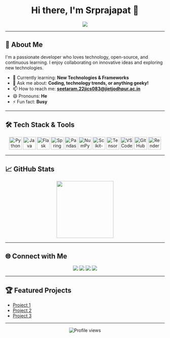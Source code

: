 <h1 align="center">Hi there, I'm Srprajapat 👋</h1>
<p align="center">
  <img src="https://readme-typing-svg.demolab.com/?lines=Passionate+Developer;Open+Source+Enthusiast;Lifelong+Learner&font=Fira%20Code&center=true&width=380&height=45&color=00B8E2&vCenter=true&size=22" />
</p>

---

## 🚀 About Me

I'm a passionate developer who loves technology, open-source, and continuous learning. I enjoy collaborating on innovative ideas and exploring new technologies.

- 🌱 Currently learning: **New Technologies & Frameworks**
- 💬 Ask me about: **Coding, technology trends, or anything geeky!**
- 📫 How to reach me: **seetaram.22jics083@jietjodhpur.ac.in**
- 😄 Pronouns: **He**
- ⚡ Fun fact: **Busy**

---

## 🛠️ Tech Stack & Tools

<p align="center">
  <img src="https://cdn.jsdelivr.net/gh/devicons/devicon/icons/python/python-original.svg" alt="Python" width="40" height="40"/>
  <img src="https://cdn.jsdelivr.net/gh/devicons/devicon/icons/java/java-original.svg" alt="Java" width="40" height="40"/>
  
  <img src="https://cdn.jsdelivr.net/gh/devicons/devicon/icons/flask/flask-original.svg" alt="Flask" width="40" height="40"/>
  <img src="https://cdn.jsdelivr.net/gh/devicons/devicon/icons/spring/spring-original.svg" alt="Spring Boot" width="40" height="40"/>
  <img src="https://cdn.jsdelivr.net/gh/devicons/devicon/icons/pandas/pandas-original.svg" alt="Pandas" width="40" height="40"/>
  <img src="https://cdn.jsdelivr.net/gh/devicons/devicon/icons/numpy/numpy-original.svg" alt="NumPy" width="40" height="40"/>
  <img src="https://cdn.jsdelivr.net/gh/devicons/devicon/icons/scikitlearn/scikitlearn-original.svg" alt="Scikit-learn" width="40" height="40"/>
  <img src="https://cdn.jsdelivr.net/gh/devicons/devicon/icons/tensorflow/tensorflow-original.svg" alt="TensorFlow" width="40" height="40"/>
  
  <img src="https://cdn.jsdelivr.net/gh/devicons/devicon/icons/vscode/vscode-original.svg" alt="VSCode" width="40" height="40"/>
  <img src="https://cdn.jsdelivr.net/gh/devicons/devicon/icons/github/github-original.svg" alt="GitHub" width="40" height="40"/>
  <img src="https://cdn.jsdelivr.net/gh/devicons/devicon/icons/render/render-original.svg" alt="Render" width="40" height="40"/>
</p>

---

## 📈 GitHub Stats

<p align="center">
  <img src="https://github-readme-stats.vercel.app/api/top-langs/?username=Srprajapat&layout=compact&theme=radical" height="180"/>
</p>

---

## 🌐 Connect with Me

<p align="center">
  <a href="mailto:seetaram.22jics083@jietjodhpur.ac.in"><img src="https://img.shields.io/badge/Email-D14836?style=for-the-badge&logo=gmail&logoColor=white"/></a>
  <a href="https://www.linkedin.com/in/seetaram-prajapat"><img src="https://img.shields.io/badge/LinkedIn-blue?style=for-the-badge&logo=linkedin&logoColor=white"/></a>
  <a href="https://x.com/S_r_prajapat"><img src="https://img.shields.io/badge/Twitter-1DA1F2?style=for-the-badge&logo=twitter&logoColor=white"/></a>
  <a href="https://srprajapat.onrender.com/"><img src="https://img.shields.io/badge/Portfolio-black?style=for-the-badge&logo=rss&logoColor=white"/></a>
</p>

---

## 🏆 Featured Projects

- [Project 1](https://github.com/Srprajapat/Portfolio)
- [Project 2](https://github.com/Srprajapat/Quiz-Generator)
- [Project 3](https://github.com/Srprajapat/word-count)

---

<p align="center">
  <img src="https://komarev.com/ghpvc/?username=Srprajapat&label=Profile%20views&color=0e75b6&style=flat" alt="Profile views"/>
</p>
